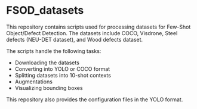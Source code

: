 
# FSOD_datasets

This repository contains scripts used for processing datasets for Few-Shot Object/Defect Detection. The datasets include COCO, Visdrone, Steel defects (NEU-DET dataset), and Wood defects dataset.

The scripts handle the following tasks:

- Downloading the datasets
- Converting into YOLO or COCO format
- Splitting datasets into 10-shot contexts
- Augmentations
- Visualizing bounding boxes

This repository also provides the configuration files in the YOLO format.
